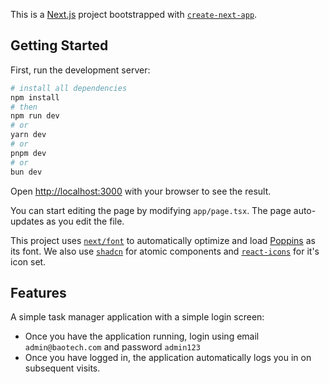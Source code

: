This is a [Next.js](https://nextjs.org) project bootstrapped with [`create-next-app`](https://nextjs.org/docs/app/api-reference/cli/create-next-app).

## Getting Started

First, run the development server:

```bash
# install all dependencies
npm install
# then
npm run dev
# or
yarn dev
# or
pnpm dev
# or
bun dev
```

Open [http://localhost:3000](http://localhost:3000) with your browser to see the result.

You can start editing the page by modifying `app/page.tsx`. The page auto-updates as you edit the file.

This project uses [`next/font`](https://nextjs.org/docs/app/building-your-application/optimizing/fonts) to automatically optimize and load [Poppins](https://vercel.com/font) as its font. We also use [`shadcn`]() for atomic components and [`react-icons`]() for it's icon set.

## Features 

A simple task manager application with a simple login screen:

- Once you have the application running, login using email `admin@baotech.com` and password `admin123`
- Once you have logged in, the application automatically logs you in on subsequent visits. 

